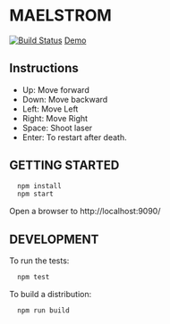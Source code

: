 # MAELSTROM

[![Build Status](https://travis-ci.org/mokhan/maelstrom.svg?branch=master)](https://travis-ci.org/mokhan/maelstrom)
[Demo](http://mokhan.github.io/maelstrom)

## Instructions

* Up: Move forward
* Down: Move backward
* Left: Move Left
* Right: Move Right
* Space: Shoot laser
* Enter: To restart after death.

## GETTING STARTED

```bash
  npm install
  npm start
```

Open a browser to http://localhost:9090/

## DEVELOPMENT

To run the tests:

```bash
  npm test
```

To build a distribution:

```bash
  npm run build
```
